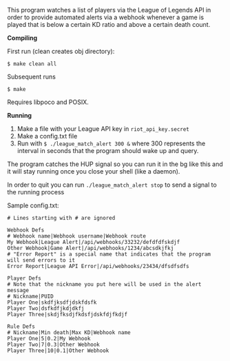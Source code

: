 This program watches a list of players via the League of Legends API in order to provide
automated alerts via a webhook whenever a game is played that is below a certain KD ratio
and above a certain death count.

**Compiling**

First run (clean creates obj directory):
```
$ make clean all
```
Subsequent runs
```
$ make
```

Requires libpoco and POSIX.

**Running**

1. Make a file with your League API key in `riot_api_key.secret`
2. Make a config.txt file
3. Run with `$ ./league_match_alert 300 &` where 300 represents the interval in seconds that the
program should wake up and query.

The program catches the HUP signal so you can run it in the bg like this and it will stay running
once you close your shell (like a daemon).

In order to quit you can run `./league_match_alert stop` to send a signal to the running process

Sample config.txt:

```
# Lines starting with # are ignored

Webhook Defs
# Webhook name|Webhook username|Webhook route
My Webhook|League Alert|/api/webhooks/33232/defdfdfskdjf
Other Webhook|Game Alert|/api/webhooks/1234/abcsdkjfkj
# "Error Report" is a special name that indicates that the program will send errors to it
Error Report|League API Error|/api/webhooks/23434/dfsdfsdfs

Player Defs
# Note that the nickname you put here will be used in the alert message
# Nickname|PUID
Player One|skdfjksdfjdskfdsfk
Player Two|dsfkdfjkdjdkfj
Player Three|skdjfksdjfkdsfjdskfdjfkdjf

Rule Defs
# Nickname|Min death|Max KD|Webhook name
Player One|5|0.2|My Webhook
Player Two|7|0.3|Other Webhook
Player Three|10|0.1|Other Webhook
```
